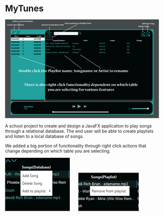 # MyTunes
![GUI Readme](MyTunes/src/dk/MyTunes/GUI/FXML/Icons/Gui%20Readme.PNG)

A school project to create and design a JavaFX application to play songs through a relational database. The end user will be able to create playlists and listen to a local database of songs.

We added a big portion of functionality through right click actions that change depending on which table you are selecting.

<p float="left">
  <img src="MyTunes/src/dk/MyTunes/GUI/FXML/Icons/database%20rightclick.PNG" alt="Database Right Click">
  &nbsp;
  &nbsp;
  &nbsp;
  <img src="MyTunes/src/dk/MyTunes/GUI/FXML/Icons/Playlist%20rightclick.PNG" alt="Playlist Right Click">
</p>
